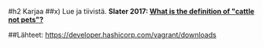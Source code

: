 #h2 Karjaa
##x) Lue ja tiivistä.
<b>Slater 2017: [What is the definition of "cattle not pets"?](https://devops.stackexchange.com/questions/653/what-is-the-definition-of-cattle-not-pets#654)</b>





##Lähteet:
https://developer.hashicorp.com/vagrant/downloads

